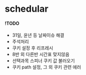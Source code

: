 # schedular
#### !TODO
<ul>
<li>31일, 윤년 등 날짜이슈 해결</li>
<li>주석처리</li>
<li>쿠키 설정 후 리프레시</li>
<li>8반 외 다른반 시간표 맞지않음</li>
<li>선택과목 스피너 쿠키 값 불러오기</li>
<li>쿠키 path 설정, 그 외 쿠키 관련 에러</li>
</ul>
